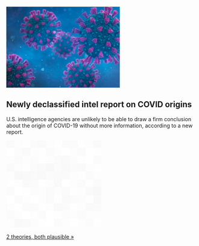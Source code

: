 
![Newly declassified intel report on COVID origins](./20211031235853.png)
## Newly declassified intel report on COVID origins

U.S. intelligence agencies are unlikely to be able to draw a firm conclusion about the origin of COVID-19 without more information, according to a new report.

![pic](../square_bg.png)

[2 theories, both plausible »](https://www.yahoo.com/news/origin-virus-may-remain-murky-155149425.html)
